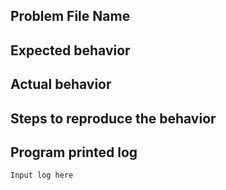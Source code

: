 ## Problem File Name

## Expected behavior

## Actual behavior

## Steps to reproduce the behavior

## Program printed log
```
Input log here
```
